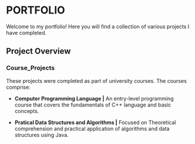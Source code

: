 # PORTFOLIO

Welcome to my portfolio! Here you will find a collection of various projects I have completed.

## Project Overview

### Course_Projects

These projects were completed as part of university courses. The courses comprise:

+ **Computer Programming Language |** An entry-level programming course that covers the fundamentals of C++ language and basic concepts.
 
+ **Pratical Data Structures and Algorithms |** Focused on Theoretical comprehension and practical application of algorithms and data structures using Java.
 
